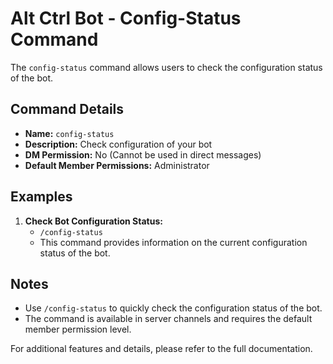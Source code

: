 # Alt Ctrl Bot - Config-Status Command

The `config-status` command allows users to check the configuration status of the bot.

## Command Details

-   **Name:** `config-status`
-   **Description:** Check configuration of your bot
-   **DM Permission:** No (Cannot be used in direct messages)
-   **Default Member Permissions:** Administrator

## Examples

1. **Check Bot Configuration Status:**
    - `/config-status`
    - This command provides information on the current configuration status of the bot.

## Notes

-   Use `/config-status` to quickly check the configuration status of the bot.
-   The command is available in server channels and requires the default member permission level.

For additional features and details, please refer to the full documentation.
